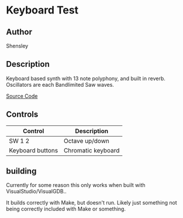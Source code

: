 # Keyboard Test

## Author

Shensley

## Description
Keyboard based synth with 13 note polyphony, and built in reverb.
Oscillators are each Bandlimited Saw waves.

[Source Code](https://github.com/electro-smith/DaisyExamples/tree/master/field/KeyboardTest)


## Controls

| Control | Description |
| --- | --- |
| SW 1 2 |  Octave up/down |
| Keyboard buttons | Chromatic keyboard |

## building

Currently for some reason this only works when built with VisualStudio/VisualGDB..

It builds correctly with Make, but doesn't run. Likely just something not being correctly included with Make or something.
